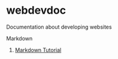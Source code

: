 # webdevdoc
Documentation about developing websites

Markdown  
1. [Markdown Tutorial](https://www.markdowntutorial.com/)
